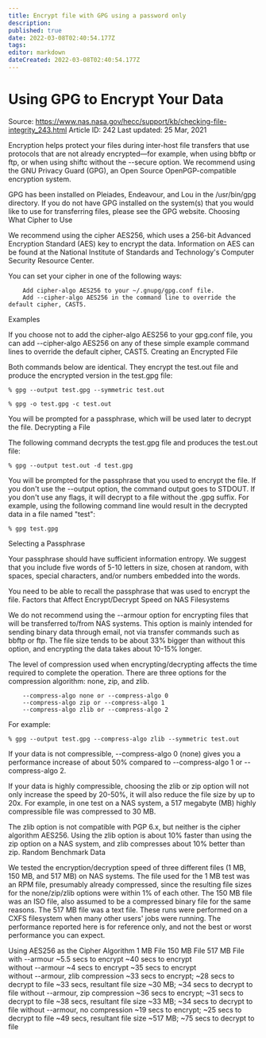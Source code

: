 ```yaml
---
title: Encrypt file with GPG using a password only
description: 
published: true
date: 2022-03-08T02:40:54.177Z
tags: 
editor: markdown
dateCreated: 2022-03-08T02:40:54.177Z
---
```


# Using GPG to Encrypt Your Data
Source: https://www.nas.nasa.gov/hecc/support/kb/checking-file-integrity_243.html
Article ID: 242
Last updated: 25 Mar, 2021

Encryption helps protect your files during inter-host file transfers that use protocols that are not already encrypted—for example, when using bbftp or ftp, or when using shiftc without the --secure option. We recommend using the GNU Privacy Guard (GPG), an Open Source OpenPGP-compatible encryption system.

GPG has been installed on Pleiades, Endeavour, and Lou in the /usr/bin/gpg directory. If you do not have GPG installed on the system(s) that you would like to use for transferring files, please see the GPG website.
Choosing What Cipher to Use

We recommend using the cipher AES256, which uses a 256-bit Advanced Encryption Standard (AES) key to encrypt the data. Information on AES can be found at the National Institute of Standards and Technology's Computer Security Resource Center.

You can set your cipher in one of the following ways:
```
    Add cipher-algo AES256 to your ~/.gnupg/gpg.conf file.
    Add --cipher-algo AES256 in the command line to override the default cipher, CAST5.
```
Examples

If you choose not to add the cipher-algo AES256 to your gpg.conf file, you can add --cipher-algo AES256 on any of these simple example command lines to override the default cipher, CAST5.
Creating an Encrypted File

Both commands below are identical. They encrypt the test.out file and produce the encrypted version in the test.gpg file:
```
% gpg --output test.gpg --symmetric test.out

% gpg -o test.gpg -c test.out
```
You will be prompted for a passphrase, which will be used later to decrypt the file.
Decrypting a File

The following command decrypts the test.gpg file and produces the test.out file:
```
% gpg --output test.out -d test.gpg 
```
You will be prompted for the passphrase that you used to encrypt the file. If you don't use the --output option, the command output goes to STDOUT. If you don't use any flags, it will decrypt to a file without the .gpg suffix. For example, using the following command line would result in the decrypted data in a file named "test":
```
% gpg test.gpg 
```
Selecting a Passphrase

Your passphrase should have sufficient information entropy. We suggest that you include five words of 5-10 letters in size, chosen at random, with spaces, special characters, and/or numbers embedded into the words.

You need to be able to recall the passphrase that was used to encrypt the file.
Factors that Affect Encrypt/Decrypt Speed on NAS Filesystems

We do not recommend using the --armour option for encrypting files that will be transferred to/from NAS systems. This option is mainly intended for sending binary data through email, not via transfer commands such as bbftp or ftp. The file size tends to be about 33% bigger than without this option, and encrypting the data takes about 10-15% longer.

The level of compression used when encrypting/decrypting affects the time required to complete the operation. There are three options for the compression algorithm: none, zip, and zlib.
```
    --compress-algo none or --compress-algo 0
    --compress-algo zip or --compress-algo 1
    --compress-algo zlib or --compress-algo 2
```
For example:
```
% gpg --output test.gpg --compress-algo zlib --symmetric test.out 
```
If your data is not compressible, --compress-algo 0 (none) gives you a performance increase of about 50% compared to --compress-algo 1 or --compress-algo 2.

If your data is highly compressible, choosing the zlib or zip option will not only increase the speed by 20-50%, it will also reduce the file size by up to 20x. For example, in one test on a NAS system, a 517 megabyte (MB) highly compressible file was compressed to 30 MB.

The zlib option is not compatible with PGP 6.x, but neither is the cipher algorithm AES256. Using the zlib option is about 10% faster than using the zip option on a NAS system, and zlib compresses about 10% better than zip.
Random Benchmark Data

We tested the encryption/decryption speed of three different files (1 MB, 150 MB, and 517 MB) on NAS systems. The file used for the 1 MB test was an RPM file, presumably already compressed, since the resulting file sizes for the none/zip/zlib options were within 1% of each other. The 150 MB file was an ISO file, also assumed to be a compressed binary file for the same reasons. The 517 MB file was a text file. These runs were performed on a CXFS filesystem when many other users' jobs were running. The performance reported here is for reference only, and not the best or worst performance you can expect.

Using AES256 as the Cipher Algorithm
	1 MB File 	150 MB File 	517 MB File
with --armour 	~5.5 secs to encrypt 	~40 secs to encrypt 	
without --armour 	~4 secs to encrypt 	~35 secs to encrypt 	
without --armour, zlib compression 		~33 secs to encrypt; ~28 secs to decrypt to file 	~33 secs, resultant file size ~30 MB; ~34 secs to decrypt to file
without --armour, zip compression 		~36 secs to encrypt; ~31 secs to decrypt to file 	~38 secs, resultant file size ~33 MB; ~34 secs to decrypt to file
without --armour, no compression 		~19 secs to encrypt; ~25 secs to decrypt to file 	~49 secs, resultant file size ~517 MB; ~75 secs to decrypt to file